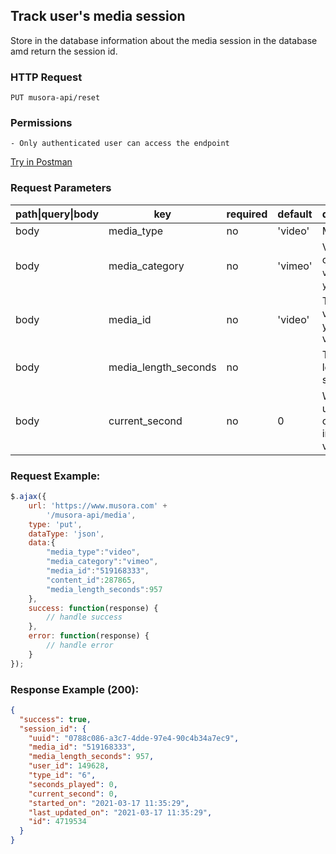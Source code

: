 ## Track user's media session

Store in the database information about the media session in the database amd return the session id.  

### HTTP Request
`PUT musora-api/reset`


### Permissions
    - Only authenticated user can access the endpoint

[Try in Postman](https://www.postman.com/red-shadow-611407/workspace/staging-drumeo-with-musora-api/request/9725390-35138923-5c9d-4c79-9869-2bcb85625824)

### Request Parameters

| path\|query\|body|  key                |  required | default | description           |
|------------------|---------------------|-----------|--------------|--------------------|
| body            |  media_type  |  no      |  'video'  | Media type
| body            |  media_category  |  no  | 'vimeo'    |  Video category: `vimeo` or `youtube`.
| body            |  media_id  |  no      |  'video'  |The vimeo video id or youtube video id.
| body            |  media_length_seconds  |  no  |     |  The video length in seconds
| body            |  current_second  |  no      |  0  |Where the user currently is in the video.


### Request Example:

```js
$.ajax({
    url: 'https://www.musora.com' +
        '/musora-api/media',
    type: 'put',
    dataType: 'json',
    data:{
        "media_type":"video",
        "media_category":"vimeo",
        "media_id":"519168333",
        "content_id":287865,
        "media_length_seconds":957
    },
    success: function(response) {
        // handle success
    },
    error: function(response) {
        // handle error
    }
});
```

### Response Example (200):
```json
{
  "success": true,
  "session_id": {
    "uuid": "0788c086-a3c7-4dde-97e4-90c4b34a7ec9",
    "media_id": "519168333",
    "media_length_seconds": 957,
    "user_id": 149628,
    "type_id": "6",
    "seconds_played": 0,
    "current_second": 0,
    "started_on": "2021-03-17 11:35:29",
    "last_updated_on": "2021-03-17 11:35:29",
    "id": 4719534
  }
}
```